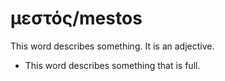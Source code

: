# μεστός/mestos
This word describes something. It is an adjective.

* This word describes something that is full.
